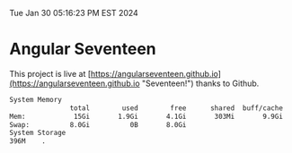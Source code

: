 Tue Jan 30 05:16:23 PM EST 2024

# Angular Seventeen


This project is live at [https://angularseventeen.github.io](https://angularseventeen.github.io "Seventeen!") thanks to Github.

```bash
System Memory
               total        used        free      shared  buff/cache   available
Mem:            15Gi       1.9Gi       4.1Gi       303Mi       9.9Gi        13Gi
Swap:          8.0Gi          0B       8.0Gi
System Storage
396M	.
```
